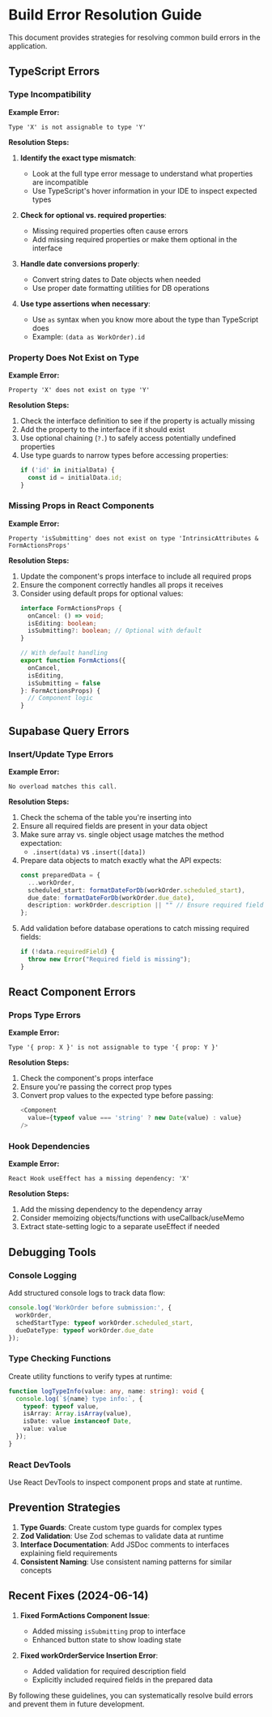 
# Build Error Resolution Guide

This document provides strategies for resolving common build errors in the application.

## TypeScript Errors

### Type Incompatibility

**Example Error:**
```
Type 'X' is not assignable to type 'Y'
```

**Resolution Steps:**
1. **Identify the exact type mismatch**:
   - Look at the full type error message to understand what properties are incompatible
   - Use TypeScript's hover information in your IDE to inspect expected types

2. **Check for optional vs. required properties**:
   - Missing required properties often cause errors
   - Add missing required properties or make them optional in the interface

3. **Handle date conversions properly**:
   - Convert string dates to Date objects when needed
   - Use proper date formatting utilities for DB operations

4. **Use type assertions when necessary**:
   - Use `as` syntax when you know more about the type than TypeScript does
   - Example: `(data as WorkOrder).id`

### Property Does Not Exist on Type

**Example Error:**
```
Property 'X' does not exist on type 'Y'
```

**Resolution Steps:**
1. Check the interface definition to see if the property is actually missing
2. Add the property to the interface if it should exist
3. Use optional chaining (`?.`) to safely access potentially undefined properties
4. Use type guards to narrow types before accessing properties:
   ```typescript
   if ('id' in initialData) {
     const id = initialData.id;
   }
   ```

### Missing Props in React Components

**Example Error:**
```
Property 'isSubmitting' does not exist on type 'IntrinsicAttributes & FormActionsProps'
```

**Resolution Steps:**
1. Update the component's props interface to include all required props
2. Ensure the component correctly handles all props it receives
3. Consider using default props for optional values: 
   ```typescript
   interface FormActionsProps {
     onCancel: () => void;
     isEditing: boolean;
     isSubmitting?: boolean; // Optional with default
   }
   
   // With default handling
   export function FormActions({ 
     onCancel, 
     isEditing, 
     isSubmitting = false 
   }: FormActionsProps) {
     // Component logic
   }
   ```

## Supabase Query Errors

### Insert/Update Type Errors

**Example Error:**
```
No overload matches this call.
```

**Resolution Steps:**
1. Check the schema of the table you're inserting into
2. Ensure all required fields are present in your data object
3. Make sure array vs. single object usage matches the method expectation:
   - `.insert(data)` vs `.insert([data])`
4. Prepare data objects to match exactly what the API expects:
   ```typescript
   const preparedData = {
     ...workOrder,
     scheduled_start: formatDateForDb(workOrder.scheduled_start),
     due_date: formatDateForDb(workOrder.due_date),
     description: workOrder.description || "" // Ensure required fields have values
   };
   ```
5. Add validation before database operations to catch missing required fields:
   ```typescript
   if (!data.requiredField) {
     throw new Error("Required field is missing");
   }
   ```

## React Component Errors

### Props Type Errors

**Example Error:**
```
Type '{ prop: X }' is not assignable to type '{ prop: Y }'
```

**Resolution Steps:**
1. Check the component's props interface
2. Ensure you're passing the correct prop types
3. Convert prop values to the expected type before passing:
   ```typescript
   <Component 
     value={typeof value === 'string' ? new Date(value) : value} 
   />
   ```

### Hook Dependencies

**Example Error:**
```
React Hook useEffect has a missing dependency: 'X'
```

**Resolution Steps:**
1. Add the missing dependency to the dependency array
2. Consider memoizing objects/functions with useCallback/useMemo
3. Extract state-setting logic to a separate useEffect if needed

## Debugging Tools

### Console Logging

Add structured console logs to track data flow:

```typescript
console.log('WorkOrder before submission:', {
  workOrder,
  schedStartType: typeof workOrder.scheduled_start,
  dueDateType: typeof workOrder.due_date
});
```

### Type Checking Functions

Create utility functions to verify types at runtime:

```typescript
function logTypeInfo(value: any, name: string): void {
  console.log(`${name} type info:`, {
    typeof: typeof value,
    isArray: Array.isArray(value),
    isDate: value instanceof Date,
    value: value
  });
}
```

### React DevTools

Use React DevTools to inspect component props and state at runtime.

## Prevention Strategies

1. **Type Guards**: Create custom type guards for complex types
2. **Zod Validation**: Use Zod schemas to validate data at runtime
3. **Interface Documentation**: Add JSDoc comments to interfaces explaining field requirements
4. **Consistent Naming**: Use consistent naming patterns for similar concepts

## Recent Fixes (2024-06-14)

1. **Fixed FormActions Component Issue**: 
   - Added missing `isSubmitting` prop to interface
   - Enhanced button state to show loading state

2. **Fixed workOrderService Insertion Error**:
   - Added validation for required description field
   - Explicitly included required fields in the prepared data

By following these guidelines, you can systematically resolve build errors and prevent them in future development.
